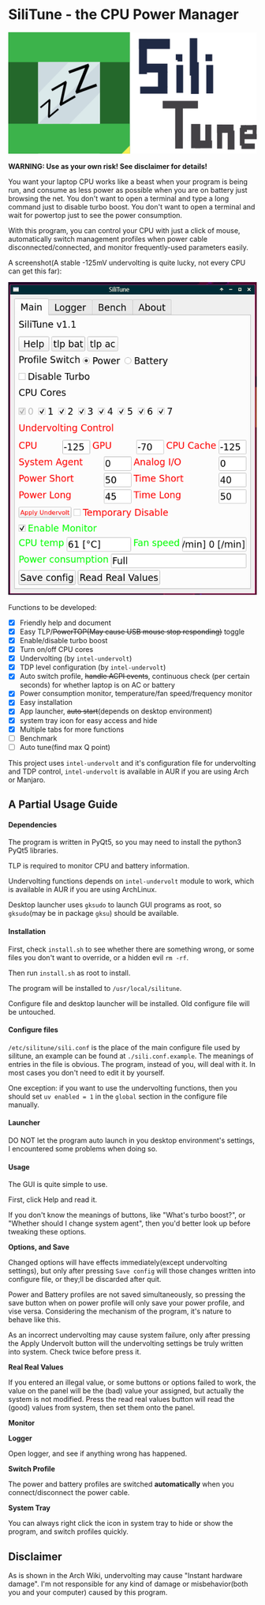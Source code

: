 # SiliTune - the CPU Power Manager

![](./logo.png)

**WARNING: Use as your own risk! See disclaimer for details!**

You want your laptop CPU works like a beast when your program is being run, and consume as less power as possible when you are on battery just browsing the net. You don't want to open a terminal and type a long command just to disable turbo boost. You don't want to open a terminal and wait for powertop just to see the power consumption.

With this program, you can control your CPU with just a click of mouse, automatically switch management profiles when power cable disconnected/connected, and monitor frequently-used parameters easily. 

A screenshot(A stable -125mV undervolting is quite lucky, not every CPU can get this far): 

![](./screenshot.png)

Functions to be developed:

- [x] Friendly help and document
- [x] Easy TLP/~~PowerTOP(May cause USB mouse stop responding)~~ toggle
- [x] Enable/disable turbo boost
- [x] Turn on/off CPU cores
- [x] Undervolting (by `intel-undervolt`)
- [x] TDP level configuration (by `intel-undervolt`)
- [x] Auto switch profile, ~~handle ACPI events~~, continuous check (per certain seconds) for whether laptop is on AC or battery
- [x] Power consumption monitor, temperature/fan speed/frequency monitor
- [x] Easy installation
- [x] App launcher, ~~auto start~~(depends on desktop environment)
- [x] system tray icon for easy access and hide
- [x] Multiple tabs for more functions
- [ ] Benchmark
- [ ] Auto tune(find max Q point)

This project uses `intel-undervolt` and it's configuration file for undervolting and TDP control, `intel-undervolt` is available in AUR if you are using Arch or Manjaro.

## A Partial Usage Guide

#### **Dependencies**

The program is written in PyQt5, so you may need to install the python3 PyQt5 libraries. 

TLP is required to monitor CPU and battery information. 

Undervolting functions depends on `intel-undervolt` module to work, which is available in AUR if you are using ArchLinux. 

Desktop launcher uses `gksudo` to launch GUI programs as root, so `gksudo`(may be in package `gksu`) should be available. 

#### **Installation**

First, check `install.sh` to see whether there are something wrong, or some files you don't want to override, or a hidden evil `rm -rf`. 

Then run `install.sh` as root to install. 

The program will be installed to `/usr/local/silitune`.

Configure file and desktop launcher will be installed. Old configure file will be untouched. 

#### **Configure files**

`/etc/silitune/sili.conf` is the place of the main configure file used by silitune, an example can be found at `./sili.conf.example`. The meanings of entries in the file is obvious. The program, instead of you, will deal with it. In most cases you don't need to edit it by yourself. 

One exception: if you want to use the undervolting functions, then you should set `uv enabled = 1` in the `global` section in the configure file manually. 

#### **Launcher**

DO NOT let the program auto launch in you desktop environment's settings, I encountered some problems when doing so. 

####  **Usage**

The GUI is quite simple to use. 

First, click Help and read it. 

If you don't know the meanings of buttons, like "What's turbo boost?", or "Whether should I change system agent", then you'd better look up before tweaking these options. 

**Options, and Save**

Changed options will have effects immediately(except undervolting settings), but only after pressing `Save config` will those changes written into configure file, or they;ll be discarded after quit. 

Power and Battery profiles are not saved simultaneously, so pressing the save button when on power profile will only save your power profile, and vise versa. Considering the mechanism of the program, it's nature to behave like this. 

As an incorrect undervolting may cause system failure, only after pressing the Apply Undervolt button will the undervolting settings be truly written into system. Check twice before press it. 

**Real Real Values**

If you entered an illegal value, or some buttons or options failed to work, the value on the panel will be the (bad) value your assigned, but actually the system is not modified. Press the read real values button will read the (good) values from system, then set them onto the panel. 

**Monitor**



**Logger**

Open logger, and see if anything wrong has happened. 

**Switch Profile**

The power and battery profiles are switched **automatically** when you connect/disconnect the power cable. 

**System Tray**

You can always right click the icon in system tray to hide or show the program, and switch profiles quickly. 

## Disclaimer

As is shown in the Arch Wiki, undervolting may cause "Instant hardware damage". I'm not responsible for any kind of damage or misbehavior(both you and your computer) caused by this program. 
